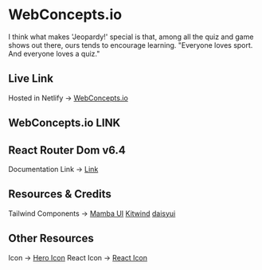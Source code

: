 # WebConcepts.io

I think what makes 'Jeopardy!' special is that, among all the quiz and game shows out there, ours tends to encourage learning.
"Everyone loves sport. And everyone loves a quiz."


## Live Link
Hosted in Netlify -> [WebConcepts.io]()

## WebConcepts.io LINK

## React Router Dom v6.4 
Documentation Link -> [Link](https://reactrouter.com/en/main/start/overview)

## Resources & Credits
Tailwind Components -> 
[Mamba UI](https://www.mambaui.com/)
[Kitwind](https://kitwind.io/products/kometa/components)
[daisyui](https://daisyui.com/)

## Other Resources
Icon -> [Hero Icon](https://heroicons.com/)
React Icon -> [React Icon](https://react-icons.github.io/react-icons/)